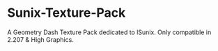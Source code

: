 # Sunix-Texture-Pack
A Geometry Dash Texture Pack dedicated to lSunix. Only compatible in 2.207 &amp; High Graphics.
